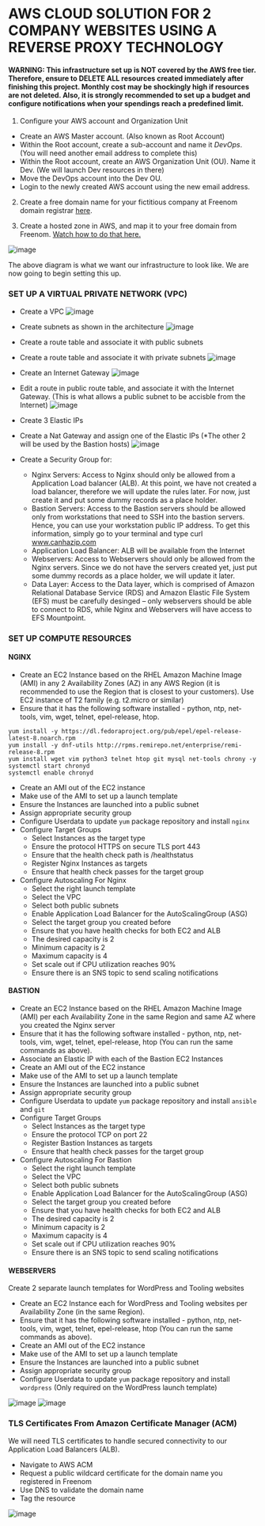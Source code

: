 # AWS CLOUD SOLUTION FOR 2 COMPANY WEBSITES USING A REVERSE PROXY TECHNOLOGY

#### **WARNING**: This infrastructure set up is NOT covered by the AWS free tier. Therefore, ensure to DELETE ALL resources created immediately after finishing this project. Monthly cost may be shockingly high if resources are not deleted. Also, it is strongly recommended to set up a budget and configure notifications when your spendings reach a predefined limit.

1. Configure your AWS account and Organization Unit
* Create an AWS Master account. (Also known as Root Account)
* Within the Root account, create a sub-account and name it *DevOps*. (You will need another email address to complete this)
* Within the Root account, create an AWS Organization Unit (OU). Name it Dev. (We will launch Dev resources in there)
* Move the DevOps account into the Dev OU.
* Login to the newly created AWS account using the new email address.

2. Create a free domain name for your fictitious company at Freenom domain registrar [here](https://www.freenom.com/en/index.html?lang=en).

3. Create a hosted zone in AWS, and map it to your free domain from Freenom. [Watch how to do that here.](https://www.youtube.com/watch?v=IjcHp94Hq8A&feature=youtu.be)

![image](https://user-images.githubusercontent.com/22638955/130644745-54c4be4b-7669-4dd6-b1ab-ff3d3c28f417.png)

The above diagram is what we want our infrastructure to look like. We are now going to begin setting this up.

### SET UP A VIRTUAL PRIVATE NETWORK (VPC)

* Create a VPC
![image](https://user-images.githubusercontent.com/22638955/130646248-b1893075-9bc7-480d-a289-4208f2a0e35d.png)

* Create subnets as shown in the architecture
![image](https://user-images.githubusercontent.com/22638955/130646690-b4550607-59a0-4b98-9280-a159dcaf7f9d.png)

* Create a route table and associate it with public subnets
* Create a route table and associate it with private subnets
![image](https://user-images.githubusercontent.com/22638955/130646918-a39353da-63ea-40f9-adff-85c36d7b5104.png)

* Create an Internet Gateway
![image](https://user-images.githubusercontent.com/22638955/130647027-6877995a-8f04-4150-9d80-7f9491e2b4d7.png)

* Edit a route in public route table, and associate it with the Internet Gateway. (This is what allows a public subnet to be accisble from the Internet)
![image](https://user-images.githubusercontent.com/22638955/130647138-d90c3746-6a55-41d9-937b-853425c45dc8.png)

* Create 3 Elastic IPs
* Create a Nat Gateway and assign one of the Elastic IPs (*The other 2 will be used by the Bastion hosts)
![image](https://user-images.githubusercontent.com/22638955/130647331-b4ca0d65-896b-4fdf-aba0-83b8000b2fc5.png)

* Create a Security Group for:
  * Nginx Servers: Access to Nginx should only be allowed from a Application Load balancer (ALB). At this point, we have not created a load balancer, therefore we will update the rules later. For now, just create it and put some dummy records as a place holder.
  * Bastion Servers: Access to the Bastion servers should be allowed only from workstations that need to SSH into the bastion servers. Hence, you can use your workstation public IP address. To get this information, simply go to your terminal and type curl www.canhazip.com
  * Application Load Balancer: ALB will be available from the Internet
  * Webservers: Access to Webservers should only be allowed from the Nginx servers. Since we do not have the servers created yet, just put some dummy records as a place holder, we will update it later.
  * Data Layer: Access to the Data layer, which is comprised of Amazon Relational Database Service (RDS) and Amazon Elastic File System (EFS) must be carefully desinged – only webservers should be able to connect to RDS, while Nginx and Webservers will have access to EFS Mountpoint.


### SET UP COMPUTE RESOURCES
#### NGINX
* Create an EC2 Instance based on the RHEL Amazon Machine Image (AMI) in any 2 Availability Zones (AZ) in any AWS Region (it is recommended to use the Region that is closest to your customers). Use EC2 instance of T2 family (e.g. t2.micro or similar)
* Ensure that it has the following software installed - python, ntp, net-tools, vim, wget, telnet, epel-release, htop.
```
yum install -y https://dl.fedoraproject.org/pub/epel/epel-release-latest-8.noarch.rpm 
yum install -y dnf-utils http://rpms.remirepo.net/enterprise/remi-release-8.rpm 
yum install wget vim python3 telnet htop git mysql net-tools chrony -y 
systemctl start chronyd
systemctl enable chronyd
```
* Create an AMI out of the EC2 instance
* Make use of the AMI to set up a launch template
* Ensure the Instances are launched into a public subnet
* Assign appropriate security group
* Configure Userdata to update `yum` package repository and install `nginx`
* Configure Target Groups
  * Select Instances as the target type
  * Ensure the protocol HTTPS on secure TLS port 443
  * Ensure that the health check path is /healthstatus
  * Register Nginx Instances as targets
  * Ensure that health check passes for the target group
* Configure Autoscaling For Nginx
  * Select the right launch template
  * Select the VPC
  * Select both public subnets
  * Enable Application Load Balancer for the AutoScalingGroup (ASG)
  * Select the target group you created before
  * Ensure that you have health checks for both EC2 and ALB
  * The desired capacity is 2
  * Minimum capacity is 2
  * Maximum capacity is 4
  * Set scale out if CPU utilization reaches 90%
  * Ensure there is an SNS topic to send scaling notifications

#### BASTION
* Create an EC2 Instance based on the RHEL Amazon Machine Image (AMI) per each Availability Zone in the same Region and same AZ where you created the Nginx server
* Ensure that it has the following software installed - python, ntp, net-tools, vim, wget, telnet, epel-release, htop (You can run the same commands as above).
* Associate an Elastic IP with each of the Bastion EC2 Instances
* Create an AMI out of the EC2 instance
* Make use of the AMI to set up a launch template
* Ensure the Instances are launched into a public subnet
* Assign appropriate security group
* Configure Userdata to update `yum` package repository and install `ansible` and `git`
* Configure Target Groups
  * Select Instances as the target type
  * Ensure the protocol TCP on port 22
  * Register Bastion Instances as targets
  * Ensure that health check passes for the target group
* Configure Autoscaling For Bastion
  * Select the right launch template
  * Select the VPC
  * Select both public subnets
  * Enable Application Load Balancer for the AutoScalingGroup (ASG)
  * Select the target group you created before
  * Ensure that you have health checks for both EC2 and ALB
  * The desired capacity is 2
  * Minimum capacity is 2
  * Maximum capacity is 4
  * Set scale out if CPU utilization reaches 90%
  * Ensure there is an SNS topic to send scaling notifications

#### WEBSERVERS
Create 2 separate launch templates for WordPress and Tooling websites
* Create an EC2 Instance each for WordPress and Tooling websites per Availability Zone (in the same Region).
* Ensure that it has the following software installed - python, ntp, net-tools, vim, wget, telnet, epel-release, htop (You can run the same commands as above).
* Create an AMI out of the EC2 instance
* Make use of the AMI to set up a launch template
* Ensure the Instances are launched into a public subnet
* Assign appropriate security group
* Configure Userdata to update `yum` package repository and install `wordpress` (Only required on the WordPress launch template)

![image](https://user-images.githubusercontent.com/22638955/130657514-237a2369-0d38-4a3b-883a-cb4e3ffdbb97.png)
![image](https://user-images.githubusercontent.com/22638955/130657622-64bade72-7fa9-4c1b-b92e-7a1a6afaf464.png)


### TLS Certificates From Amazon Certificate Manager (ACM)
We will need TLS certificates to handle secured connectivity to our Application Load Balancers (ALB).
* Navigate to AWS ACM
* Request a public wildcard certificate for the domain name you registered in Freenom
* Use DNS to validate the domain name
* Tag the resource













![image](https://user-images.githubusercontent.com/22638955/130638151-159d7553-8efb-4904-b72e-edaf4b807a74.png)
